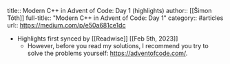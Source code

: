 title:: Modern C++ in Advent of Code: Day 1 (highlights)
author:: [[Šimon Tóth]]
full-title:: "Modern C++ in Advent of Code: Day 1"
category:: #articles
url:: https://medium.com/p/e50a681ce1dc

- Highlights first synced by [[Readwise]] [[Feb 5th, 2023]]
	- However, before you read my solutions, I recommend you try to solve the problems yourself: https://adventofcode.com/.